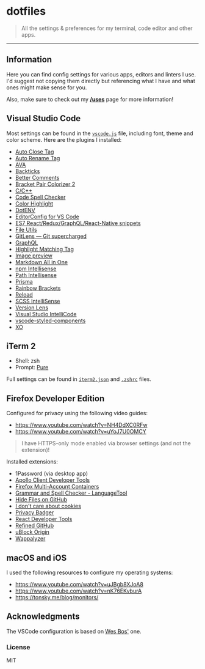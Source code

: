# dotfiles

> All the settings & preferences for my terminal, code editor and other apps.

---

## Information

Here you can find config settings for various apps, editors and linters I use. I'd suggest not copying them directly but referencing what I have and what ones might make sense for you.

Also, make sure to check out my [**/uses**](https://kepinski.me/uses) page for more information!

## Visual Studio Code

Most settings can be found in the [`vscode.js`](https://github.com/xxczaki/dotfiles/blob/master/vscode.js) file, including font, theme and color scheme. Here are the plugins I installed:

- [Auto Close Tag](https://marketplace.visualstudio.com/items?itemName=formulahendry.auto-close-tag)
- [Auto Rename Tag](https://marketplace.visualstudio.com/items?itemName=formulahendry.auto-rename-tag)
- [AVA](https://marketplace.visualstudio.com/items?itemName=samverschueren.ava)
- [Backticks](https://marketplace.visualstudio.com/items?itemName=fractalbrew.backticks)
- [Better Comments](https://marketplace.visualstudio.com/items?itemName=aaron-bond.better-comments)
- [Bracket Pair Colorizer 2](https://marketplace.visualstudio.com/items?itemName=CoenraadS.bracket-pair-colorizer-2)
- [C/C++](https://marketplace.visualstudio.com/items?itemName=ms-vscode.cpptools)
- [Code Spell Checker](https://marketplace.visualstudio.com/items?itemName=streetsidesoftware.code-spell-checker)
- [Color Highlight](https://marketplace.visualstudio.com/items?itemName=naumovs.color-highlight)
- [DotENV](https://marketplace.visualstudio.com/items?itemName=mikestead.dotenv)
- [EditorConfig for VS Code](https://marketplace.visualstudio.com/items?itemName=EditorConfig.EditorConfig)
- [ES7 React/Redux/GraphQL/React-Native snippets](https://marketplace.visualstudio.com/items?itemName=dsznajder.es7-react-js-snippets)
- [File Utils](https://marketplace.visualstudio.com/items?itemName=sleistner.vscode-fileutils)
- [GitLens — Git supercharged](https://marketplace.visualstudio.com/items?itemName=eamodio.gitlens)
- [GraphQL](https://marketplace.visualstudio.com/items?itemName=GraphQL.vscode-graphql)
- [Highlight Matching Tag](https://marketplace.visualstudio.com/items?itemName=vincaslt.highlight-matching-tag)
- [Image preview](https://marketplace.visualstudio.com/items?itemName=kisstkondoros.vscode-gutter-preview)
- [Markdown All in One](https://marketplace.visualstudio.com/items?itemName=yzhang.markdown-all-in-one)
- [npm Intellisense](https://marketplace.visualstudio.com/items?itemName=christian-kohler.npm-intellisense)
- [Path Intellisense](https://marketplace.visualstudio.com/items?itemName=christian-kohler.path-intellisense)
- [Prisma](https://marketplace.visualstudio.com/items?itemName=Prisma.prisma)
- [Rainbow Brackets](https://marketplace.visualstudio.com/items?itemName=2gua.rainbow-brackets)
- [Reload](https://marketplace.visualstudio.com/items?itemName=natqe.reload)
- [SCSS IntelliSense](https://marketplace.visualstudio.com/items?itemName=mrmlnc.vscode-scss)
- [Version Lens](https://marketplace.visualstudio.com/items?itemName=pflannery.vscode-versionlens)
- [Visual Studio IntelliCode](https://marketplace.visualstudio.com/items?itemName=VisualStudioExptTeam.vscodeintellicode)
- [vscode-styled-components](https://marketplace.visualstudio.com/items?itemName=jpoissonnier.vscode-styled-components)
- [XO](https://marketplace.visualstudio.com/items?itemName=samverschueren.linter-xo)

## iTerm 2

- Shell: zsh
- Prompt: [Pure](https://github.com/sindresorhus/pure)

Full settings can be found in [`iterm2.json`](https://github.com/xxczaki/dotfiles/blob/master/iterm2.json) and [`.zshrc`](https://github.com/xxczaki/dotfiles/blob/master/.zshrc) files.

## Firefox Developer Edition

Configured for privacy using the following video guides:
- https://www.youtube.com/watch?v=NH4DdXC0RFw
- https://www.youtube.com/watch?v=uYoJ7U0OMCY

> I have HTTPS-only mode enabled via browser settings (and not the extension)!

Installed extensions:
- 1Password (via desktop app)
- [Apollo Client Developer Tools](https://addons.mozilla.org/en-US/firefox/addon/apollo-developer-tools/)
- [Firefox Multi-Account Containers](https://addons.mozilla.org/en-US/firefox/addon/multi-account-containers/)
- [Grammar and Spell Checker - LanguageTool](https://addons.mozilla.org/en-US/firefox/addon/languagetool/?utm_source=addons.mozilla.org&utm_medium=referral&utm_content=search)
- [Hide Files on GitHub](https://addons.mozilla.org/en-US/firefox/addon/hide-files-on-github-/)
- [I don't care about cookies](https://addons.mozilla.org/en-US/firefox/addon/i-dont-care-about-cookies/)
- [Privacy Badger](https://addons.mozilla.org/en-US/firefox/addon/privacy-badger17/)
- [React Developer Tools](https://addons.mozilla.org/en-US/firefox/addon/react-devtools/)
- [Refined GitHub](https://addons.mozilla.org/en-US/firefox/addon/refined-github-/)
- [uBlock Origin](https://addons.mozilla.org/en-US/firefox/addon/ublock-origin/)
- [Wappalyzer](https://addons.mozilla.org/en-US/firefox/addon/wappalyzer/)

## macOS and iOS

I used the following resources to configure my operating systems:
- https://www.youtube.com/watch?v=uJBgb8XJoA8
- https://www.youtube.com/watch?v=nK76EKvburA
- https://tonsky.me/blog/monitors/

## Acknowledgments

The VSCode configuration is based on [Wes Bos'](https://github.com/wesbos/dotfiles/blob/master/vscode.js) one.

### License

MIT
